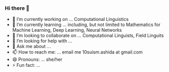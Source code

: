 ### Hi there 👋

- 🔭 I’m currently working on ... Computational Linguistics
- 🌱 I’m currently learning ... including, but not limited to Mathematics for Machine Learning, Deep Learning, Neural Networks
- 👯 I’m looking to collaborate on ... Computational Linguists, Field Linguits
- 🤔 I’m looking for help with ... 
- 💬 Ask me about ... 
- 📫 How to reach me: ... email me 10suism.ashida at gmail.com
- 😄 Pronouns: ... she/her
- ⚡ Fun fact: ... 
